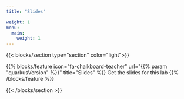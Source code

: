 ```yaml
---
title: "Slides"

weight: 1
menu:
  main:
    weight: 1
---
```


{{< blocks/section type="section" color="light">}}

{{% blocks/feature icon="fa-chalkboard-teacher" url="{{% param "quarkusVersion" %}}" title="Slides" %}}
Get the slides for this lab
{{% /blocks/feature %}}

{{< /blocks/section >}}
